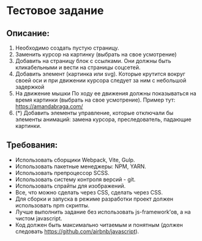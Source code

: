 # Тестовое задание

## Описание:
1. Необходимо создать пустую страницу.
2. Заменить курсор на картинку (выбрать на свое усмотрение)
3. Добавить на страницу блок с ссылками. Они должны быть кликабельными и вести на страницы соцсетей.
4. Добавить элемент (картинка или svg). Которые крутится вокруг своей оси и при движении курсора следует за ним с небольшой задержкой
5. На движение мышки По ходу ее движения должны показываться на время картинки (выбрать на свое усмотрение). Пример тут: https://amandabraga.com/
6. (*) Добавить элементы управление, которые отключали бы элементы анимаций: замена курсора, преследователь, падающие картинки.

## Требования:
- Использовать сборщики Webpack, Vite, Gulp.
- Использовать пакетные менеджеры: NPM, YARN.
- Использовать препроцессор SCSS.
- Использовать систему контроля версий - git.
- Использовать спрайты для изображений.
- Все, что можно сделать через CSS, сделать через CSS.
- Для сборки и запуска в режиме разработки проект должен использовать npm скрипты.
- Лучше выполнить задание без использовать js-framework’ов, а на чистом javascript.
- Код должен быть максимально читаемым и понятным (должен следовать https://github.com/airbnb/javascript).
